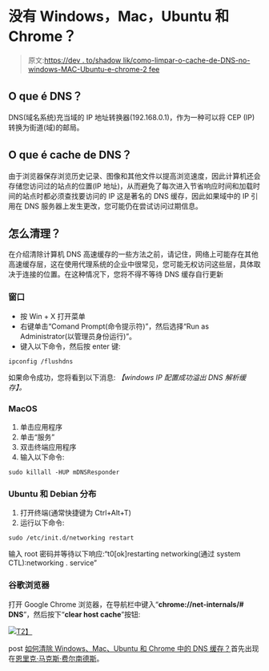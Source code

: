 # 没有 Windows，Mac，Ubuntu 和 Chrome？

> 原文:[https://dev . to/shadow lik/como-limpar-o-cache-de-DNS-no-windows-MAC-Ubuntu-e-chrome-2 fee](https://dev.to/shadowlik/como-limpar-o-cache-de-dns-no-windows-mac-ubuntu-e-chrome-2fee)

## [](#o-que-%C3%A9-dns)O que é DNS？

DNS(域名系统)充当域的 IP 地址转换器(192.168.0.1)，作为一种可以将 CEP (IP)转换为街道(域)的邮局。

## [](#o-que-%C3%A9-cache-de-dns)O que é cache de DNS？

由于浏览器保存浏览历史记录、图像和其他文件以提高浏览速度，因此计算机还会存储您访问过的站点的位置(IP 地址)，从而避免了每次进入节省响应时间和加载时间的站点时都必须查找要访问的 IP 这是著名的 DNS 缓存，因此如果域中的 IP 引用在 DNS 服务器上发生更改，您可能仍在尝试访问过期信息。

## [](#como-limpar)怎么清理？

在介绍清除计算机 DNS 高速缓存的一些方法之前，请记住，网络上可能存在其他高速缓存层，这在使用代理系统的企业中很常见，您可能无权访问这些层，具体取决于连接的位置。在这种情况下，您将不得不等待 DNS 缓存自行更新

### [](#windows)窗口

*   按 Win + X 打开菜单
*   右键单击“Comand Prompt(命令提示符)”，然后选择“Run as Administrator(以管理员身份运行)”。
*   键入以下命令，然后按 enter 键:

```
ipconfig /flushdns 
```

如果命令成功，您将看到以下消息:
*【windows IP 配置成功溢出 DNS 解析缓存】。*

### [](#macos)**MacOS**

1.  单击应用程序
2.  单击“服务”
3.  双击终端应用程序
4.  输入以下命令:

```
sudo killall -HUP mDNSResponder 
```

### [](#ubuntu-e-distribui%C3%A7%C3%B5es-debian)Ubuntu 和 Debian 分布

1.  打开终端(通常快捷键为 Ctrl+Alt+T)
2.  运行以下命令:

```
sudo /etc/init.d/networking restart 
```

输入 root 密码并等待以下响应:“t0[ok]restarting networking(通过 system CTL):networking . service”

### [](#google-chrome)谷歌浏览器

打开 Google Chrome 浏览器，在导航栏中键入“**chrome://net-internals/# DNS**”，然后按下“**clear host cache**”按钮:

[![](../Images/6238f894343705a21d236bfa1cd6e0cf.png)T2】](https://res.cloudinary.com/practicaldev/image/fetch/s--hmrMAm7t--/c_limit%2Cf_auto%2Cfl_progressive%2Cq_auto%2Cw_880/https://marquesfernandes.com/wp-content/uploads/2019/07/image.png)

post [如何清除 Windows、Mac、Ubuntu 和 Chrome 中的 DNS 缓存？](https://marquesfernandes.com/2019/07/30/como-limpar-o-cache-de-dns-no-windows-mac-ubuntu-e-chrome/)首先出现在[恩里克·马克斯·费尔南德斯](https://marquesfernandes.com)。